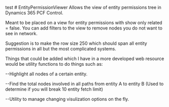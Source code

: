 test # EntityPermissionViewer
Allows the view of entity permissions tree in Dynamics 365 PCF Control.

Meant to be placed on a view for entity permissions with show only related = false.
You can add filters to the view to remove nodes you do not want to see in network. 

Suggestion is to make the row size 250 which should span all entity permissions in all but the most complicated systems. 

Things that could be added which I have in a more developed web resource would be utility functions to do things such as:

--Highlight all nodes of a certain entity.
  
--Find the total nodes involved in all paths from entity A to entity B (Used to determine if you will break 10 entity fetch limit)
  
--Utility to manage changing visulization options on the fly.
